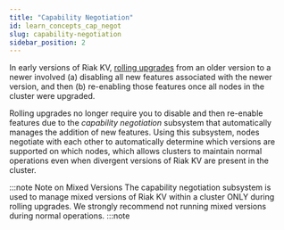 ```yaml
---
title: "Capability Negotiation"
id: learn_concepts_cap_negot
slug: capability-negotiation 
sidebar_position: 2
---
```



[glossary vnode]: /docs/learn/glossary/#vnode
[upgrade cluster]: /docs/setup/upgrading/cluster
[usage mapreduce]: /docs/developing/usage/mapreduce


In early versions of Riak KV, [rolling upgrades][upgrade cluster] from an older version to a newer involved (a) disabling all new features associated with the newer version, and then (b) re-enabling those features once all nodes in the cluster were upgraded.

Rolling upgrades no longer require you to disable and then re-enable features due to the *capability negotiation* subsystem that automatically manages the addition of new features. Using this subsystem, nodes negotiate with each other to automatically determine which versions are supported on which nodes, which allows clusters to maintain normal operations even when divergent versions of Riak KV are present in the cluster.

:::note Note on Mixed Versions
The capability negotiation subsystem is used to manage mixed versions of Riak KV within a cluster ONLY during rolling upgrades. We strongly recommend not running mixed versions during normal operations.
:::note


